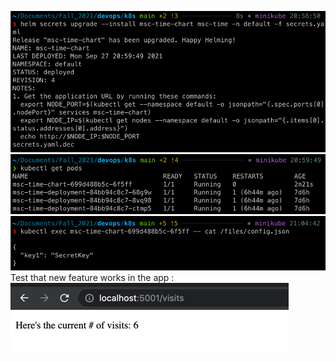 ![img_15.png](img_15.png)
![img_16.png](img_16.png)
![img_17.png](img_17.png)
Test that new feature works in the app : ![img_18.png](img_18.png)